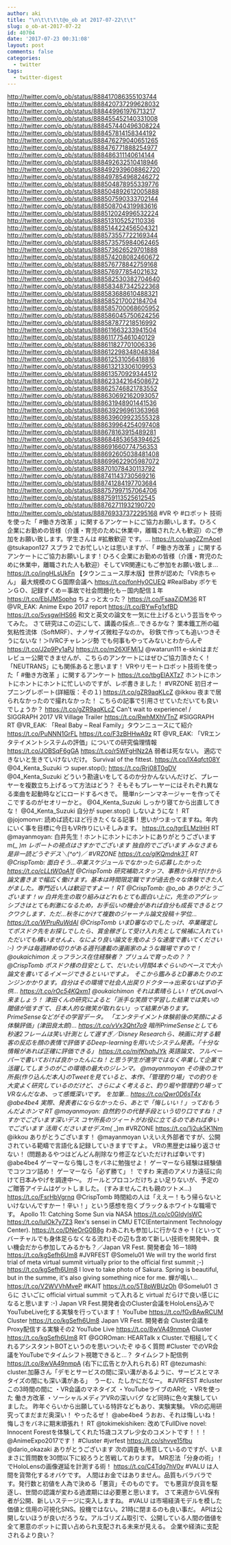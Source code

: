 ```yaml
---
author: aki
title: "\n\t\t\t\t@o_ob at 2017-07-22\t\t"
slug: o_ob-at-2017-07-22
id: 40704
date: '2017-07-23 00:31:08'
layout: post
comments: false
categories:
  - twitter
tags:
  - twitter-digest
---
```


http://twitter.com/o_ob/status/888417086355103744 http://twitter.com/o_ob/status/888420737299628032 http://twitter.com/o_ob/status/888449961976713217 http://twitter.com/o_ob/status/888455452140331008 http://twitter.com/o_ob/status/888457440496308224 http://twitter.com/o_ob/status/888457814158344192 http://twitter.com/o_ob/status/888476279040651265 http://twitter.com/o_ob/status/888476771888254977 http://twitter.com/o_ob/status/888486311140614144 http://twitter.com/o_ob/status/888492632510418946 http://twitter.com/o_ob/status/888492939608862720 http://twitter.com/o_ob/status/888497854968246272 http://twitter.com/o_ob/status/888504878955339776 http://twitter.com/o_ob/status/888504892612005888 http://twitter.com/o_ob/status/888507590333702144 http://twitter.com/o_ob/status/888508704319983616 http://twitter.com/o_ob/status/888512024996532224 http://twitter.com/o_ob/status/888513105252110336 http://twitter.com/o_ob/status/888514422456504321 http://twitter.com/o_ob/status/888573557722169344 http://twitter.com/o_ob/status/888573575984062465 http://twitter.com/o_ob/status/888573626529701888 http://twitter.com/o_ob/status/888574208082460672 http://twitter.com/o_ob/status/888576778842759168 http://twitter.com/o_ob/status/888576977854021632 http://twitter.com/o_ob/status/888582530382704640 http://twitter.com/o_ob/status/888583487342522368 http://twitter.com/o_ob/status/888583688610488321 http://twitter.com/o_ob/status/888585217002184704 http://twitter.com/o_ob/status/888585700068605952 http://twitter.com/o_ob/status/888586045750624256 http://twitter.com/o_ob/status/888587877218516992 http://twitter.com/o_ob/status/888611663233941504 http://twitter.com/o_ob/status/888611775461040129 http://twitter.com/o_ob/status/888611827701006336 http://twitter.com/o_ob/status/888612298348048384 http://twitter.com/o_ob/status/888612531056418816 http://twitter.com/o_ob/status/888613213306109953 http://twitter.com/o_ob/status/888613570929344512 http://twitter.com/o_ob/status/888623342164508672 http://twitter.com/o_ob/status/888625746821783552 http://twitter.com/o_ob/status/888630692162093057 http://twitter.com/o_ob/status/888631948901441536 http://twitter.com/o_ob/status/888639296961363968 http://twitter.com/o_ob/status/888639609923555328 http://twitter.com/o_ob/status/888639964254097408 http://twitter.com/o_ob/status/888678163915489281 http://twitter.com/o_ob/status/888684853658394625 http://twitter.com/o_ob/status/888691660774756353 http://twitter.com/o_ob/status/888692605038481408 http://twitter.com/o_ob/status/888699622905987072 http://twitter.com/o_ob/status/888701078430113792 http://twitter.com/o_ob/status/888741143730569216 http://twitter.com/o_ob/status/888741284197703684 http://twitter.com/o_ob/status/888757997157064706 http://twitter.com/o_ob/status/888759113525612545 http://twitter.com/o_ob/status/888762711932190720 http://twitter.com/o_ob/status/888769337372295168 #VR や #ロボット 技術を使った「 #働き方改革 」に関するアンケートにご協力お願いします。ひろく企業にお勤めの皆様（介護・育児のために休業中，離職された人も歓迎）のご参加をお願い致します。学生さんは #拡散歓迎 です。… https://t.co/uagZZmAoeI @tsukapon127 スプラ２でお忙しいとは思いますが、「 #働き方改革 」に関するアンケートにご協力お願いします！ひろく企業にお勤めの皆様（介護・育児のために休業中，離職された人も歓迎）そしてVR関連にもご参加をお願い致しま… https://t.co/ingHLsUkFn 【タウンニュース厚木版】世界が認めた「VR赤ちゃん」 最大規模のＣＧ国際会議へ https://t.co/fonHy0CUEQ #RealBaby ポケモンＧＯ、記録ずくめ＝事故で社会問題化も－国内配信１年 https://t.co/EbIJMSophq ちょっと太った？ https://t.co/FsaaZjDM36 RT @VR_EAK: Anime Expo 2017 report https://t.co/BYwFg1xfBD https://t.co/5vsgwIHS66 和文と英文の論文を一気に仕上げるという芸当をやってみた。 さて研究はこの辺にして、講義の採点…できるかな？ 栗本鐵工所の磁気粘性流体（SoftMRF）、ナノサイズ微粒子なのか。 砂鉄で作っても追いつきそうにないな！＞IVRCチャレンジ勢 でも何事もやってみないとわからんぞ https://t.co/J2p9Py1aPJ https://t.co/m26XlFMj1J @watarun111 e-skinはまだレビュー公開できませんが、こちらのアンケートにはぜひご協力頂きたく！「NEUTRANS」にも関係あると思います！ VRやリモートロボット技術を使った「 #働き方改革 」に関するアンケート https://t.co/tbgElAXTz7 ホントにホントにホントにホントに忙しいのですが、レポ書きました！ #VRZONE 初日オープニングレポート(詳細版：その１) https://t.co/gZR9aqKLcZ @ikkou 夜まで居られなかったので撮れなかった！ こちらの記事で引用させていただいても良いでしょうか？ https://t.co/gZR9aqKLcZ Can't wait to experience! / SIGGRAPH 2017 VR Village Trailer https://t.co/RwhMXhVTnZ #SIGGRAPH RT @VR_EAK: 「Real Baby – Real Family」タウンニュースにて紹介 https://t.co/PuNNN1GrFL https://t.co/F3zBHHwA9z RT @VR_EAK: 「VRエンタテイメントシステムの評価」についての研究倫理情報 https://t.co/JOBSqF6gGA https://t.co/r5WFgHNz2A 弱者は死なない。 適応できないと生きていけないだけ。 Survival of the fittest. https://t.co/IX4qfct08Y @04_Kenta_Suzuki つ super.stop(); https://t.co/Rrj08T0gDV @04_Kenta_Suzuki どういう勘違いをしてるのか分かんないんだけど、プレーヤーを複数立ち上げるって方法はどう？ そもそもプレーヤーにはそれぞれ異なる楽曲を起動時などにロードするべきで。 簡単nシーンマネージャーを作ってそこでするのがセオリーかと。 @04_Kenta_Suzuki しっかり寝てから出直してきな！ @04_Kenta_Suzuki 自分が super.stop() しないようにな！ RT @jojomonvr: 読めば読むほど行きたくなる記事！思いがつまってますね。年内にいく事を目標に今日もVR作りにいそしみます。 https://t.co/tgrELMzIHH RT @mayanmoyan: 白井先生！ホントにホントにホントにありがとうございますm(_ _)m レポートの視点はさすかでございます 独自的でございます みなさまも是非一読どうぞデス＼(^o^)／ #VRZONE https://t.co/glKQmdnk3T RT @CrispTomb: 面白そう…卒業スケジュールでなかったら応募したかった https://t.co/cLLtW0oA1f @CrispTomb 研究補助スタッフ、事務から片付けから論文書きまで幅広く働けます。基本は時間限定職ですが過去色々な体験できた人がました。専門近い人は歓迎ですよー！ RT @CrispTomb: @o_ob ありがとうございます！ｗ 白井先生の取り組みはどれもとても面白い上に，先生のアグレッシブさはとても刺激になるため，お手伝いの機会があれば自分も成長できるとワクワクします．ただ…秋冬にかけて複数のジャーナル論文投稿＋学位… https://t.co/WPruRuWdAl @CrispTomb いまD審なのでしたっけ、卒業確定してポスドク先をお探しでしたら、賞金稼ぎして受け入れ先として候補に入れていただいても構いませんよ、なにより良い論文を鬼のような速度で書いてください :-) ウチは毎週締め切りがある週刊連載の漫画家のような職場ですので！ @oukaichimon えっフランス在住経験者？ プリュムで育ったの？？ @CrispTomb ポスドク様の目安として、だいたい月間4本ぐらいのペースで大小論文を書いてるイメージできるといいですよ。 そこから鑑みるとD審あたりのエンジンかかります。自分はその環境で社会人出戻りドクター→出来ないはずの子供… https://t.co/rOc54KQxm1 @oukaichimon それは素晴らしい！ぜひLavalへ来ましょう！ 津田くんの研究によると「派手な笑顔で学習した結果では笑いの閾値が低すぎて、日本人的な微笑が取れない」って結果があります。PrimeSenseなどがその学習データ。 「エンタテイメント体験前後の笑顔による体験評価」(津田良太郎)… https://t.co/vVx3Qht7o9 暗所PrimeSenseとしても秒速2フレームは笑い計測として遅すぎ／Disney Researchら、映画に対する観客の反応を顔の表情で評価するDeep-learningを用いたシステム発表。「十分な情報があれば正確に評価できる」 https://t.co/mifKhahJYk 英語論文、フルペーパーで書いておけば良かったんにね！と思う学生が進学ではなく卒業して企業で活躍してしまうのがこの環境の最大のジレンマ。 @mayanmoyan その後のコヤ所長(作り込んだ本人)のTweetを見ていると、本作、「管理釣り場」での釣りを大変よく研究しているのだけど、さらによく考えると、釣り堀や管理釣り場ってVRなんだなあ、って感慨深いです。 を加筆… https://t.co/Qwr0D6sT4x @abe4be4 実際、発表者にならなかったら、あとで「悔しいい！」っておもうんだよホンマ RT @mayanmoyan: 自然釣りの代替手段という切り口ですね！さすかでございます深いデス コヤ所長のツィートがお役に立てるのであれば幸いでございます 活用くださいませデスm(_ _)m #VRZONE https://t.co/1j2uk5K1Nm @ikkou ありがとうございます！ @mayanmoyan いえいえ外部者ですが、公開されている範疇で言語化＆記録していきますですよ。 VRの黒歴史は繰り返させない！ (問題あるやつはどんどん削除なり修正などいただければ幸いです) @abe4be4 ゲーマーなら悔しさをバネに勉強せよ！ ゲーマーなら経験は経験値でコツコツ詰め！ ゲーマーなら「必ず勝て」！ ですわ 来週のアメリカ遠征に向けて日本みやげを調達中〜。 ガールとプロコンだけちょい足りないが、予定のご贈答アイテムはゲットしました。 (すみませんこれも親のツトメ...) https://t.co/FsrHbVgrnq @CrispTomb 時間給の人は「ええー！もう帰らないといけないんですかー！辛い！」という感想を抱くブラック＆ホワイトな職場です。 Apollo 11: Catching Some Sun via NASA https://t.co/c0GldylsWC https://t.co/luIOk7y7Z3 Rex's sensei in CMU ETC(Entertainment Technology Center). https://t.co/DNeOrG0B8g わあこれも参加しに行かなきゃ！(といってバーチャルでも身体足らなくなる流れ)その辺も含めて新しい技術を開発中、良い機会だから参加してみるかも？／Japan VR Fest. 開発者会 16－18時 https://t.co/kgSefh6Um8 #JVRFEST @Somelu01 We will try the world first trial of meta virtual summit virtually prior to the official first summit ;-) https://t.co/kgSefh6Um8 I love to take photo of Sakura. Spring is beautiful, but in the summe, it's also giving something nice for me. 蝉が鳴い… https://t.co/V2WVVhMveP #KAIT https://t.co/5T8pWBUzOh @Somelu01 さらに さいごに official virtual summit って入れると virtual だらけで良い感じになると思います :-) Japan VR Fest.開発者会のCluster会議をHoloLens込みでYouTubeLive化する実験を行っています！ YouTube https://t.co/fGvBAwRCUM Cluster https://t.co/kgSefh6Um8 Japan VR Fest. 開発者会 Cluster会議をProxy配信する実験その2 YouTube Live https://t.co/8wVA49nmpA Cluster https://t.co/kgSefh6Um8 RT @GOROman: HEARTalk x Cluster.で相槌してくれるアシスタントBOTというのを思いついたぞ ゆるく質問 #Cluster でのVR会議をYouTubeでタイムシフト視聴できると...？ タイムシフト配信例 https://t.co/8wVA49nmpA (右下に広告とか入れられる) RT @tezumashi: cluster.加藤さん「デモとサービスの間に深い溝があるように、サービスとマネタイズの間にも深い溝がある」　うーむ、たしかにだなー。 #JVRFEST #cluster この3時間の間に ・VR会議のマネタイズ ・YouTubeライブのAR化 ・VRを使った 働き方改革 ・ソーシャルメディアVRの深いバグ など同時に色々実験していました。 昨年ぐらいから出願している特許などもあり、実験実験。 VRの応用研究ってまだまだ奥深い！ やったるぜ！ @abe4be4 うおお、それは悔しいね！ 悔しさをバネに期末頑張れ！ RT @tokimekishiken: 改めてFullDive novel: Innocent Forestを体験してくれた15歳コスプレ少女のコメントです！！！ @AnimeExpo2017です！ #Cluster #jvrfest https://t.co/shvve15fbu @dario_okazaki ありがとうございます 次の調査も用意しているのですが、いままさに質問数を30問以下に絞ろうと苦戦しております。 MR忍法「分身の術」！ でHoloLensの画像遅延を計測する術！ https://t.co/C4Tdg7hV0v #VALU は人間を貨幣化するオバケです。 人間はお金ではありません。品質もバラバラです。発行数と初値を人為で決める「悪貨」そのものです。 でも悪貨が良貨を駆逐し、世間の認識が変わる過渡期には必要悪と思います。 さて来週からVL保有者が公開、新しいステージに突入しますね。 #VALU は市場経済モデルを模した価値と信用の可視化SNS。投機ではない。21時に閉まるのも良い事だ。 APIは公開しないほうが良いだろうな。アルゴリズム取引で、公開している人間の価値を全て悪意のボットに買い占められ支配される未来が見える。 企業や経済に支配されるより良い？